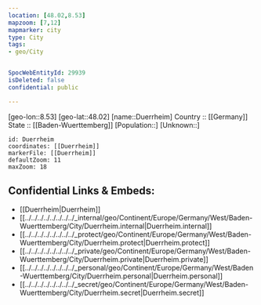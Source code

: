 ```yaml
---
location: [48.02,8.53] 
mapzoom: [7,12] 
mapmarker: city 
type: City
tags:
- geo/City


SpocWebEntityId: 29939
isDeleted: false
confidential: public

---
```

[geo-lon::8.53] 
[geo-lat::48.02] 
[name::Duerrheim] 
Country :: [[Germany]]  
State :: [[Baden-Wuerttemberg]] 
[Population::] 
[Unknown::] 


```leaflet
id: Duerrheim
coordinates: [[Duerrheim]] 
markerFile: [[Duerrheim]] 
defaultZoom: 11 
maxZoom: 18
```


## Confidential Links & Embeds: 
- [[Duerrheim|Duerrheim]]  
- [[../../../../../../../../_internal/geo/Continent/Europe/Germany/West/Baden-Wuerttemberg/City/Duerrheim.internal|Duerrheim.internal]] 
- [[../../../../../../../../_protect/geo/Continent/Europe/Germany/West/Baden-Wuerttemberg/City/Duerrheim.protect|Duerrheim.protect]] 
- [[../../../../../../../../_private/geo/Continent/Europe/Germany/West/Baden-Wuerttemberg/City/Duerrheim.private|Duerrheim.private]] 
- [[../../../../../../../../_personal/geo/Continent/Europe/Germany/West/Baden-Wuerttemberg/City/Duerrheim.personal|Duerrheim.personal]] 
- [[../../../../../../../../_secret/geo/Continent/Europe/Germany/West/Baden-Wuerttemberg/City/Duerrheim.secret|Duerrheim.secret]] 
